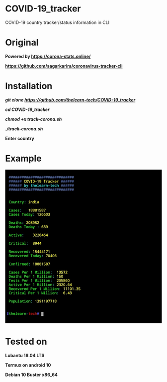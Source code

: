 # COVID-19_tracker
COVID-19 country tracker/status information in CLI

# Original
**Powered by https://corona-stats.online/**

**https://github.com/sagarkarira/coronavirus-tracker-cli**

# Installation 

***git clone https://github.com/thelearn-tech/COVID-19_tracker***

***cd COVID-19_tracker***

***chmod +x track-corona.sh***

***./track-corona.sh***

**Enter country**

# Example

![India-corona-status](https://raw.githubusercontent.com/thelearn-tech/COVID-19_tracker/main/IMG_20210430_210905.jpg)

# Tested on

**Lubantu 18.04 LTS**

**Termux on android 10**

**Debian 10 Buster x86_64**
